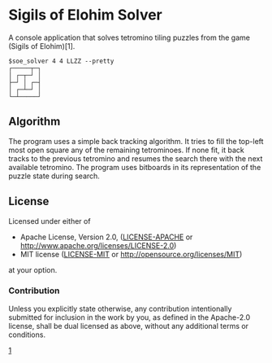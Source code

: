 # Sigils of Elohim Solver

A console application that solves tetromino tiling puzzles from the game
(Sigils of Elohim)[1].

```
$soe_solver 4 4 LLZZ --pretty
┌─────┬─┐
│ ┌─┬─┘ │
├─┘ │ ┌─┤
│ ┌─┴─┘ │
└─┴─────┘
```

## Algorithm

The program uses a simple back tracking algorithm. It tries to fill the
top-left most open square any of the remaining tetrominoes. If none fit, it
back tracks to the previous tetromino and resumes the search there with the
next available tetromino. The program uses bitboards in its representation
of the puzzle state during search.

## License

Licensed under either of

 * Apache License, Version 2.0, ([LICENSE-APACHE](LICENSE-APACHE) or http://www.apache.org/licenses/LICENSE-2.0)
 * MIT license ([LICENSE-MIT](LICENSE-MIT) or http://opensource.org/licenses/MIT)

at your option.

### Contribution

Unless you explicitly state otherwise, any contribution intentionally submitted
for inclusion in the work by you, as defined in the Apache-2.0 license, shall be dual licensed as above, without any
additional terms or conditions.

[1](https://store.steampowered.com/app/321480/Sigils_of_Elohim/)
